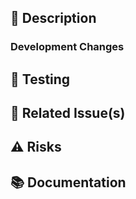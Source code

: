 ## 📌 Description

<!-- Briefly describe the purpose of this PR and what it addresses -->

### Development Changes

<!-- List any changes that do not affect functionality but do affect development processes -->

## 🧪 Testing

<!-- Describe what tests were run and results -->

## 🔗 Related Issue(s)

<!-- https://docs.github.com/en/issues/tracking-your-work-with-issues/using-issues/linking-a-pull-request-to-an-issue -->

## ⚠️ Risks

<!-- Could this change increase the risk of unintended motion of the wheelchair or other safety issues? -->

## 📚 Documentation

<!-- Link to updated docs if applicable -->